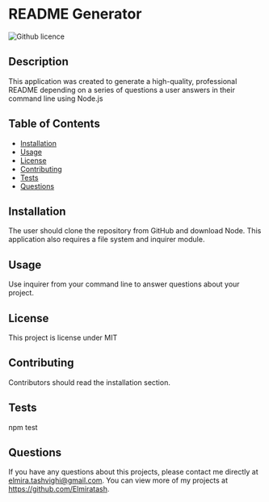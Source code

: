 # README Generator
![Github licence](http://img.shields.io/badge/license-MIT-blue.svg)
    
## Description 
This application was created to generate a high-quality, professional README depending on a series of questions a user answers in their command line using Node.js

## Table of Contents
* [Installation](#installation)
* [Usage](#usage)
* [License](#license)
* [Contributing](#contributing)
* [Tests](#tests)
* [Questions](#questions)
    
## Installation 
The user should clone the repository from GitHub and download Node. This application also requires a file system and inquirer module.

## Usage 
Use inquirer from your command line to answer questions about your project.

## License 
This project is license under MIT

## Contributing 
Contributors should read the installation section.

## Tests
npm test

## Questions
If you have any questions about this projects, please contact me directly at elmira.tashvighi@gmail.com. 
You can view more of my projects at https://github.com/Elmiratash.
